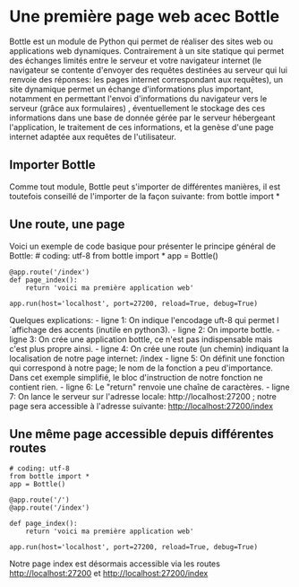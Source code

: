 # Une première page web acec Bottle

Bottle est un module de Python qui permet de réaliser des sites web ou applications web dynamiques. Contrairement à un site statique 
qui permet des échanges limités entre le serveur et votre navigateur internet (le navigateur se contente d'envoyer des requêtes 
destinées au serveur qui lui renvoie des réponses: les pages internet correspondant aux requêtes), un site dynamique permet un échange 
d'informations plus important, notamment en permettant l'envoi d'informations du navigateur vers le serveur (grâce aux formulaires) , 
éventuellement le stockage des ces informations dans une base de donnée gérée par le serveur hébergeant l'application, le traitement 
de ces informations, et la genèse d'une page internet adaptée aux requêtes de l'utilisateur.
## Importer Bottle
Comme tout module, Bottle peut s'importer de différentes manières, il est toutefois conseillé de l'importer de la façon suivante:
    from bottle import *
   
## Une route, une page
Voici un exemple de code basique pour présenter le principe général de Bottle:
    # coding: utf-8
    from bottle import *
    app = Bottle()
    
    @app.route('/index')
    def page_index():
		return 'voici ma première application web'
		
    app.run(host='localhost', port=27200, reload=True, debug=True)
   
Quelques explications: - ligne 1: On indique l'encodage uft-8 qui permet l´affichage des accents (inutile en python3). - ligne 2: On 
importe bottle. - ligne 3: On crée une application bottle, ce n'est pas indispensable mais c'est plus propre ainsi. - ligne 4: On crée 
une route (un chemin) indiquant la localisation de notre page internet: /index - ligne 5: On définit une fonction qui correspond à 
notre page; le nom de la fonction a peu d'importance. Dans cet exemple simplifié, le bloc d'instruction de notre fonction ne contient 
rien. - ligne 6: Le "return" renvoie une chaîne de caractères. - ligne 7: On lance le serveur sur l'adresse locale: 
http://localhost:27200 ; notre page sera accessible à l'adresse suivante: [http://localhost:27200/index](http://localhost:27200/index)
  
## Une même page accessible depuis différentes routes
    # coding: utf-8
    from bottle import *
    app = Bottle()
                                      
    @app.route('/')
    @app.route('/index')
    
    def page_index():
		return 'voici ma première application web'
	
    app.run(host='localhost', port=27200, reload=True, debug=True)
  
 
Notre page index est désormais accessible via les routes  [http://localhost:27200](http://localhost:27200) et [http://localhost:27200/index](http://localhost:27200/index) 


